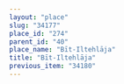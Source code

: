 ```yaml
---
layout: "place"
slug: "34177"
place_id: "274"
parent_id: "40"
place_name: "Bīt-Iltehlāja"
title: "Bīt-Iltehlāja"
previous_item: "34180"
---
```

